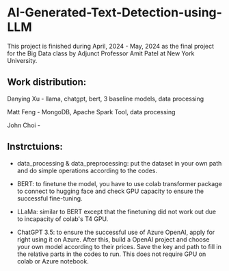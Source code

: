 # AI-Generated-Text-Detection-using-LLM

This project is finished during April, 2024 - May, 2024 as the final project for the Big Data class by Adjunct Professor Amit Patel at New York University.

## Work distribution:

Danying Xu - llama, chatgpt, bert, 3 baseline models, data processing

Matt Feng - MongoDB, Apache Spark Tool, data processing

John Choi - 

## Instrctuions:

- data_processing & data_preprocessing: put the dataset in your own path and do simple operations according to the codes.

- BERT: to finetune the model, you have to use colab transformer package to connect to hugging face and check GPU capacity to ensure the successful fine-tuning.

- LLaMa: similar to BERT except that the finetuning did not work out due to incapacity of colab's T4 GPU.

- ChatGPT 3.5: to ensure the successful use of Azure OpenAI, apply for right using it on Azure. After this, build a OpenAI project and choose your own model according to their prices. Save the key and path to fill in the relative parts in the codes to run. This does not require GPU on colab or Azure notebook.


